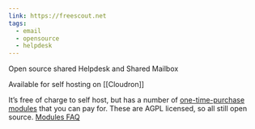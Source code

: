 ```yaml
---
link: https://freescout.net
tags:
  - email
  - opensource
  - helpdesk
---
```

Open source shared Helpdesk and Shared Mailbox

Available for self hosting on [[Cloudron]]

It’s free of charge to self host, but has a number of [one-time-purchase modules](https://freescout.net/modules/) that you can pay for. These are AGPL licensed, so all still open source. [Modules FAQ](https://freescout.net/modules-faq/)